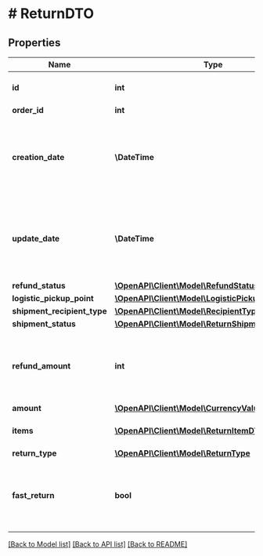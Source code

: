 # # ReturnDTO

## Properties

Name | Type | Description | Notes
------------ | ------------- | ------------- | -------------
**id** | **int** | Идентификатор невыкупа или возврата. |
**order_id** | **int** | Номер заказа. |
**creation_date** | **\DateTime** | Дата создания невыкупа или возврата клиентом.  Формат даты: :no-translate[ISO 8601] со смещением относительно :no-translate[UTC]. | [optional]
**update_date** | **\DateTime** | Дата обновления невыкупа или возврата.  Формат даты: :no-translate[ISO 8601] со смещением относительно :no-translate[UTC]. | [optional]
**refund_status** | [**\OpenAPI\Client\Model\RefundStatusType**](RefundStatusType.md) |  | [optional]
**logistic_pickup_point** | [**\OpenAPI\Client\Model\LogisticPickupPointDTO**](LogisticPickupPointDTO.md) |  | [optional]
**shipment_recipient_type** | [**\OpenAPI\Client\Model\RecipientType**](RecipientType.md) |  | [optional]
**shipment_status** | [**\OpenAPI\Client\Model\ReturnShipmentStatusType**](ReturnShipmentStatusType.md) |  | [optional]
**refund_amount** | **int** | {% note warning \&quot;Вместо него используйте &#x60;amount&#x60;.\&quot; %}     {% endnote %}  Сумма возврата в копейках. | [optional]
**amount** | [**\OpenAPI\Client\Model\CurrencyValueDTO**](CurrencyValueDTO.md) |  | [optional]
**items** | [**\OpenAPI\Client\Model\ReturnItemDTO[]**](ReturnItemDTO.md) | Список товаров в невыкупе или возврате. |
**return_type** | [**\OpenAPI\Client\Model\ReturnType**](ReturnType.md) |  |
**fast_return** | **bool** | Используется ли опция **Быстрый возврат денег за дешевый брак**.  Актуально только для &#x60;returnType&#x3D;RETURN&#x60;. | [optional]

[[Back to Model list]](../../README.md#models) [[Back to API list]](../../README.md#endpoints) [[Back to README]](../../README.md)
